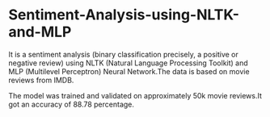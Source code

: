 # Sentiment-Analysis-using-NLTK-and-MLP

It is a sentiment analysis (binary classification precisely, a positive or negative review) using NLTK (Natural Language Processing Toolkit) and MLP (Multilevel Perceptron) Neural Network.The data is based on movie reviews from IMDB.

The model was trained and validated on approximately 50k movie reviews.It got an accuracy of 88.78 percentage.
